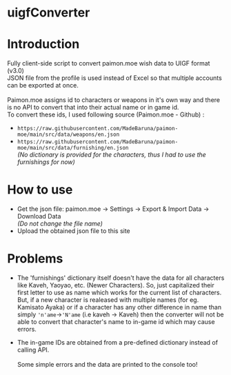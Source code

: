 # uigfConverter

# Introduction
Fully client-side script to convert paimon.moe wish data to UIGF format (v3.0)\
JSON file from the profile is used instead of Excel so that multiple accounts can be exported at once.\
\
Paimon.moe assigns id to characters or weapons in it's own way and there is no API to convert that into their actual name or in game id.\
To convert these ids, I used following source (Paimon.moe - Github) : 
- `https://raw.githubusercontent.com/MadeBaruna/paimon-moe/main/src/data/weapons/en.json`
- `https://raw.githubusercontent.com/MadeBaruna/paimon-moe/main/src/data/furnishing/en.json`\
_(No dictionary is provided for the characters, thus I had to use the furnishings for now)_

# How to use
- Get the json file: paimon.moe -> Settings -> Export & Import Data -> Download Data\
 _(Do not change the file name)_
- Upload the obtained json file to this site

# Problems
- The 'furnishings' dictionary itself doesn't have the data for all characters like Kaveh, Yaoyao, etc. (Newer Characters). So, just capitalized their first letter to use as name which works for the current list of characters. But, if a new character is realeased with multiple names (for eg. Kamisato Ayaka) or if a character has any other difference in name than simply `'n'ame`->`'N'ame` (i.e kaveh -> Kaveh) then the converter will not be able to convert that character's name to in-game id which may cause errors.

- The in-game IDs are obtained from a pre-defined dictionary instead of calling API.
\
\
Some simple errors and the data are printed to the console too!
